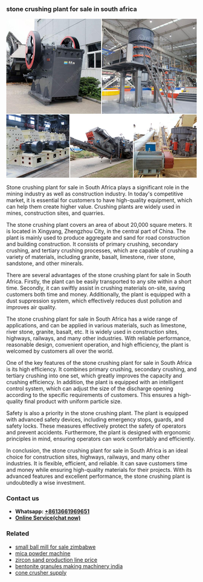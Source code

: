 <h3>stone crushing plant for sale in south africa</h3><img src='1708323081.jpg' alt=''><p>Stone crushing plant for sale in South Africa plays a significant role in the mining industry as well as construction industry. In today's competitive market, it is essential for customers to have high-quality equipment, which can help them create higher value. Crushing plants are widely used in mines, construction sites, and quarries.</p><p>The stone crushing plant covers an area of about 20,000 square meters. It is located in Xingyang, Zhengzhou City, in the central part of China. The plant is mainly used to produce aggregate and sand for road construction and building construction. It consists of primary crushing, secondary crushing, and tertiary crushing processes, which are capable of crushing a variety of materials, including granite, basalt, limestone, river stone, sandstone, and other minerals.</p><p>There are several advantages of the stone crushing plant for sale in South Africa. Firstly, the plant can be easily transported to any site within a short time. Secondly, it can swiftly assist in crushing materials on-site, saving customers both time and money. Additionally, the plant is equipped with a dust suppression system, which effectively reduces dust pollution and improves air quality.</p><p>The stone crushing plant for sale in South Africa has a wide range of applications, and can be applied in various materials, such as limestone, river stone, granite, basalt, etc. It is widely used in construction sites, highways, railways, and many other industries. With reliable performance, reasonable design, convenient operation, and high efficiency, the plant is welcomed by customers all over the world.</p><p>One of the key features of the stone crushing plant for sale in South Africa is its high efficiency. It combines primary crushing, secondary crushing, and tertiary crushing into one set, which greatly improves the capacity and crushing efficiency. In addition, the plant is equipped with an intelligent control system, which can adjust the size of the discharge opening according to the specific requirements of customers. This ensures a high-quality final product with uniform particle size.</p><p>Safety is also a priority in the stone crushing plant. The plant is equipped with advanced safety devices, including emergency stops, guards, and safety locks. These measures effectively protect the safety of operators and prevent accidents. Furthermore, the plant is designed with ergonomic principles in mind, ensuring operators can work comfortably and efficiently.</p><p>In conclusion, the stone crushing plant for sale in South Africa is an ideal choice for construction sites, highways, railways, and many other industries. It is flexible, efficient, and reliable. It can save customers time and money while ensuring high-quality materials for their projects. With its advanced features and excellent performance, the stone crushing plant is undoubtedly a wise investment.</p><h3>Contact us</h3><ul><li><strong>Whatsapp:&nbsp;<a href="https://wa.me/8613661969651">+8613661969651</a></strong></li><li><a href="https://swt.shibang-china.com/?git&amp;zhl&amp;stone crushing plant for sale in south africa"><strong>Online Service(chat now)</strong></a></li></ul><h3>Related</h3><ul><li><a href='small ball mill for sale zimbabwe.md'>small ball mill for sale zimbabwe</a></li><li><a href='mica powder machine.md'>mica powder machine</a></li><li><a href='zircon sand production line price.md'>zircon sand production line price</a></li><li><a href='bentonite granules making machinery india.md'>bentonite granules making machinery india</a></li><li><a href='cone crusher supply.md'>cone crusher supply</a></li></ul>